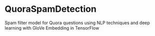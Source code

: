 # QuoraSpamDetection
Spam filter model for Quora questions using NLP techniques and deep learning with GloVe Embedding in TensorFlow
